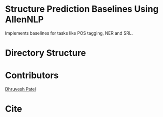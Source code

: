 # Structure Prediction Baselines Using AllenNLP

Implements baselines for tasks like POS tagging, NER and SRL.

# Directory Structure



# Contributors


[Dhruvesh Patel](dhruveshp.com)


# Cite

